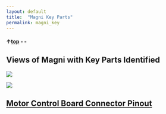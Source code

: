 ```yaml
---
layout: default
title:  "Magni Key Parts"
permalink: magni_key
---
```


#### &uarr;[top](https://ubiquityrobotics.github.io/learn/) - -

## Views of Magni with Key Parts Identified


<img src="https://ubiquityrobotics.github.io/learn/assets/Magni_Front_View_1.jpg" />

<img src="https://ubiquityrobotics.github.io/learn/assets/Magni_Front_View_2.jpg
" />

## [Motor Control Board Connector Pinout](Magni_MCB_pinout.pdf)
